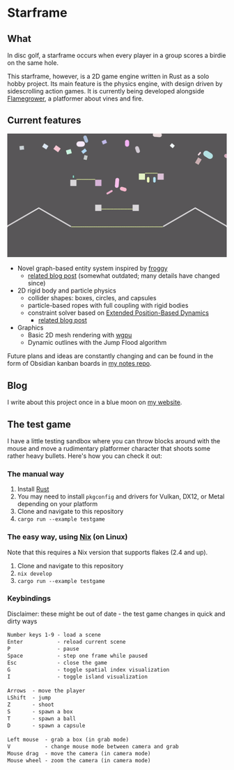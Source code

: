 # Starframe

## What

In disc golf, a starframe occurs when every player in a group scores a birdie
on the same hole.

This starframe, however, is a 2D game engine written in Rust as a solo hobby
project. Its main feature is the physics engine, with design driven by
sidescrolling action games. It is currently being developed alongside
[Flamegrower](https://github.com/MoleTrooper/flamegrower), a platformer
about vines and fire.

## Current features

![Current state of graphics and physics](demo.gif)

- Novel graph-based entity system inspired by [froggy](https://github.com/kvark/froggy)
  - [related blog post](https://moletrooper.github.io/blog/2020/08/starframe-1-architecture/)
    (somewhat outdated; many details have changed since)
- 2D rigid body and particle physics
  - collider shapes: boxes, circles, and capsules
  - particle-based ropes with full coupling with rigid bodies
  - constraint solver based on
    [Extended Position-Based Dynamics](https://matthias-research.github.io/pages/publications/PBDBodies.pdf)
    - [related blog post](https://moletrooper.github.io/blog/2021/03/starframe-devlog-constraints/)
- Graphics
  - Basic 2D mesh rendering with [wgpu](https://github.com/gfx-rs/wgpu-rs)
  - Dynamic outlines with the Jump Flood algorithm

Future plans and ideas are constantly changing and can be found in the form of
Obsidian kanban boards in [my notes
repo](https://github.com/MoleTrooper/notes).

## Blog

I write about this project once in a blue moon on [my website](https://moletrooper.me/blog/).

## The test game

I have a little testing sandbox where you can throw blocks around with the
mouse and move a rudimentary platformer character that shoots some rather heavy
bullets. Here's how you can check it out:

### The manual way

1. Install [Rust](https://www.rust-lang.org/learn/get-started)
2. You may need to install `pkgconfig` and drivers for Vulkan, DX12, or Metal
   depending on your platform
3. Clone and navigate to this repository
4. `cargo run --example testgame`

### The easy way, using [Nix](https://nixos.org/nix/) (on Linux)

Note that this requires a Nix version that supports flakes (2.4 and up).

1. Clone and navigate to this repository
2. `nix develop`
3. `cargo run --example testgame`

### Keybindings

Disclaimer: these might be out of date - the test game changes in quick and
dirty ways

```text
Number keys 1-9 - load a scene
Enter           - reload current scene
P               - pause
Space           - step one frame while paused
Esc             - close the game
G               - toggle spatial index visualization
I               - toggle island visualization

Arrows  - move the player
LShift  - jump
Z       - shoot
S       - spawn a box
T       - spawn a ball
D       - spawn a capsule

Left mouse  - grab a box (in grab mode)
V           - change mouse mode between camera and grab
Mouse drag  - move the camera (in camera mode)
Mouse wheel - zoom the camera (in camera mode)
```
